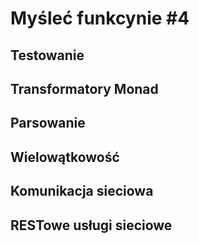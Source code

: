 # Myśleć funkcynie #4

## Testowanie

## Transformatory Monad

## Parsowanie

## Wielowątkowość

## Komunikacja sieciowa

## RESTowe usługi sieciowe
